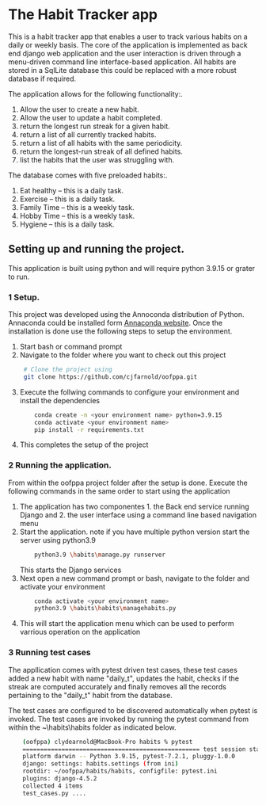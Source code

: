 # The Habit Tracker app

This is a habit tracker app that enables a user to track various habits on a daily or weekly basis. The core of the application is implemented as back end django web application and the user interaction is driven through a menu-driven command line interface-based application. All habits are stored in a SqlLite database this could be replaced with a more robust database if required.

The application allows for the following functionality:.

1. Allow the user to create a new habit.
2. Allow the user to update a habit completed.
3. return the longest run streak for a given habit.
4. return a list of all currently tracked habits.
5. return a list of all habits with the same periodicity.
6. return the longest-run streak of all defined habits.
7. list the habits that the user was struggling with.

The database comes with five preloaded habits:.

1. Eat healthy – this is a daily task.
2. Exercise – this is a daily task.
3. Family Time – this is a weekly task.
4. Hobby Time – this is a weekly task.
5. Hygiene – this is a daily task.


## Setting up and running the project.

This application is built using python and will require python 3.9.15 or grater to run.

### 1 Setup.

This project was developed using the Annoconda distribution of Python. Annaconda could be installed form [Annaconda website](https://www.anaconda.com). Once the installation is done use the following steps to setup the environment.
1. Start bash or command prompt
2. Navigate to the folder where you want to check out this project
    ```sh
     # Clone the project using 
     git clone https://github.com/cjfarnold/oofppa.git
    ```
3. Execute the follwing commands to configure your environment and install the dependencies
    ```sh
        conda create -n <your environment name> python=3.9.15
        conda activate <your environment name>
        pip install -r requirements.txt
    ```
4. This completes the setup of the project

### 2 Running the application.
From within the oofppa project folder after the setup is done. Execute the following commands in the same order to start using the application
1. The application has two componentes 1. the Back end service running Django and 2. the user interface using a command line based navigation menu
2. Start the application. note if you have multiple python version start the server using python3.9
    ```sh
        python3.9 \habits\manage.py runserver
    ```
    This starts the Django services
3. Next open a new command prompt or bash, navigate to the folder and activate your environment
    ```sh
        conda activate <your environment name>
        python3.9 \habits\habits\managehabits.py
    ```
4. This will start the application menu which can be used to perform varrious operation on the application 

### 3 Running test cases

The appllication comes with pytest driven test cases, these test cases added a new habit with name "daily_t", updates the habit, checks if the streak are computed accurately and finally removes all the records pertaining to the "daily_t" habit from the database.

The test cases are configured to be discovered automatically when pytest is invoked. The test cases are invoked by running the pytest command from within the ~\habits\habits folder as indicated below.

```sh
    (oofppa) clydearnold@MacBook-Pro habits % pytest
    ================================================== test session starts ===========================================
    platform darwin -- Python 3.9.15, pytest-7.2.1, pluggy-1.0.0
    django: settings: habits.settings (from ini)
    rootdir: ~/oofppa/habits/habits, configfile: pytest.ini
    plugins: django-4.5.2
    collected 4 items
    test_cases.py ....                                                                                          [100%]
```


